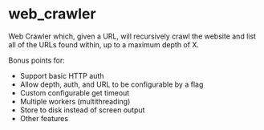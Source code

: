 # web_crawler
Web Crawler which, given a URL, will recursively crawl the website and list all of the URLs found within, up to a maximum depth of X.

Bonus points for:
- Support basic HTTP auth
- Allow depth, auth, and URL to be configurable by a flag
- Custom configurable get timeout
- Multiple workers (multithreading)
- Store to disk instead of screen output
- Other features
